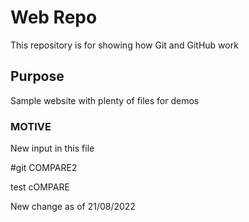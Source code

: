 # Web Repo

This repository is for showing how Git and GitHub work

## Purpose

Sample website with plenty of files for demos

### MOTIVE

New input in this file

#git COMPARE2

test cOMPARE 

New change as of 21/08/2022